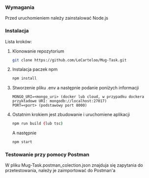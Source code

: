 ### Wymagania

Przed uruchomieniem należy zainstalować Node.js

### Instalacja

Lista kroków:

1. Klonowanie repozytorium
   ```sh
   git clone https://github.com/LeCarteloo/Mug-Task.git
   ```
2. Instalacja paczek npm
   ```sh
   npm install
   ```
3. Stworzenie pliku .env a następnie podanie poniżych informacji
   ```
   MONGO_URI=<mongo_uri> (docker lub cloud, w przypadku dockera przykładowe URI: mongodb://localhost:27017)
   PORT=<port> (podstawowy port 8000)
   ```
4. Ostatnim krokiem jest zbudowanie i uruchomiene aplikacji
   ```sh
   npm run build (lub tsc)
   ```
   A następnie
   ```sh
   npm start
   ```

### Testowanie przy pomocy Postman

W pliku Mug-Task.postman_colection.json znajduja się zapytania do przetestowania, należy je zaimportować do Postman'a
